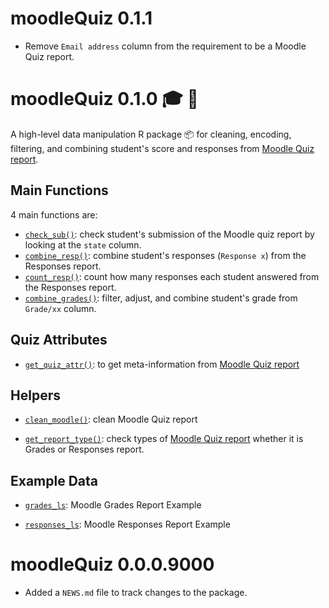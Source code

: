 # moodleQuiz 0.1.1

-   Remove `Email address` column from the requirement to be a Moodle Quiz report.

# moodleQuiz 0.1.0 🎓 🎉

A high-level data manipulation R package 📦 for cleaning, encoding, filtering, and combining student's score and responses from [Moodle Quiz report](https://docs.moodle.org/311/en/Quiz_reports).

## Main Functions

4 main functions are:

-   [`check_sub()`](https://lightbridge-ks.github.io/moodleQuiz/reference/check_sub.html): check student's submission of the Moodle quiz report by looking at the `state` column.
-   [`combine_resp()`](https://lightbridge-ks.github.io/moodleQuiz/reference/combine_resp.html): combine student's responses (`Response x`) from the Responses report.
-   [`count_resp()`](https://lightbridge-ks.github.io/moodleQuiz/reference/count_resp.html): count how many responses each student answered from the Responses report.
-   [`combine_grades()`](https://lightbridge-ks.github.io/moodleQuiz/reference/combine_grades.html): filter, adjust, and combine student's grade from `Grade/xx` column.

## Quiz Attributes

-   [`get_quiz_attr()`](https://lightbridge-ks.github.io/moodleQuiz/reference/get_quiz_attr.html): to get meta-information from [Moodle Quiz report](https://docs.moodle.org/311/en/Quiz_reports)

## Helpers

-   [`clean_moodle()`](https://lightbridge-ks.github.io/moodleQuiz/reference/clean_moodle.html): clean Moodle Quiz report

-   [`get_report_type()`](https://lightbridge-ks.github.io/moodleQuiz/reference/get_report_type.html): check types of [Moodle Quiz report](https://docs.moodle.org/311/en/Quiz_reports) whether it is Grades or Responses report.

## Example Data

-   [`grades_ls`](https://lightbridge-ks.github.io/moodleQuiz/reference/grades_ls.html): Moodle Grades Report Example

-   [`responses_ls`](https://lightbridge-ks.github.io/moodleQuiz/reference/responses_ls.html): Moodle Responses Report Example

# moodleQuiz 0.0.0.9000

-   Added a `NEWS.md` file to track changes to the package.

